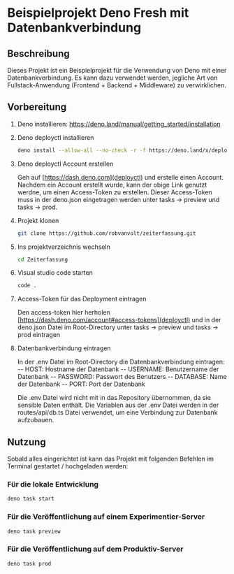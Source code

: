 # Beispielprojekt Deno Fresh mit Datenbankverbindung

## Beschreibung

Dieses Projekt ist ein Beispielprojekt für die Verwendung von Deno mit einer Datenbankverbindung.
Es kann dazu verwendet werden, jegliche Art von Fullstack-Anwendung (Frontend + Backend + Middleware) zu verwirklichen.

## Vorbereitung

1. Deno installieren: <https://deno.land/manual/getting_started/installation>

2. Deno deployctl installieren

    ```bash
    deno install --allow-all --no-check -r -f https://deno.land/x/deploy/deployctl.ts
    ```

3. Deno deployctl Account erstellen

    Geh auf [https://dash.deno.com](deployctl) und erstelle einen Account.
    Nachdem ein Account erstellt wurde, kann der obige Link genutzt werdne, um einen Access-Token zu erstellen.
    Dieser Access-Token muss in der deno.json eingetragen werden unter tasks -> preview und tasks -> prod.

4. Projekt klonen

    ```bash
    git clone https://github.com/robvanvolt/zeiterfassung.git
    ```

5. Ins projektverzeichnis wechseln

    ```bash
    cd Zeiterfassung
    ```

6. Visual studio code starten

    ```bash
    code .
    ```

7. Access-Token für das Deployment eintragen

    Den access-token hier herholen [https://dash.deno.com/account#access-tokens](deployctl) und in
    der deno.json Datei im Root-Directory unter tasks -> preview und tasks -> prod eintragen

8. Datenbankverbindung eintragen

    In der .env Datei im Root-Directory die Datenbankverbindung eintragen:
    -- HOST: Hostname der Datenbank
    -- USERNAME: Benutzername der Datenbank
    -- PASSWORD: Passwort des Benutzers
    -- DATABASE: Name der Datenbank
    -- PORT: Port der Datenbank

    Die .env Datei wird nicht mit in das Repository übernommen, da sie sensible Daten enthält.
    Die Variablen aus der .env Datei werden in der routes/api/db.ts Datei verwendet, um eine Verbindung
    zur Datenbank aufzubauen.

## Nutzung

Sobald alles eingerichtet ist kann das Projekt mit folgenden Befehlen im Terminal gestartet / hochgeladen werden:

### Für die lokale Entwicklung

```bash
deno task start
```

### Für die Veröffentlichung auf einem Experimentier-Server

```bash
deno task preview
```

### Für die Veröffentlichung auf dem Produktiv-Server

```bash
deno task prod
```
